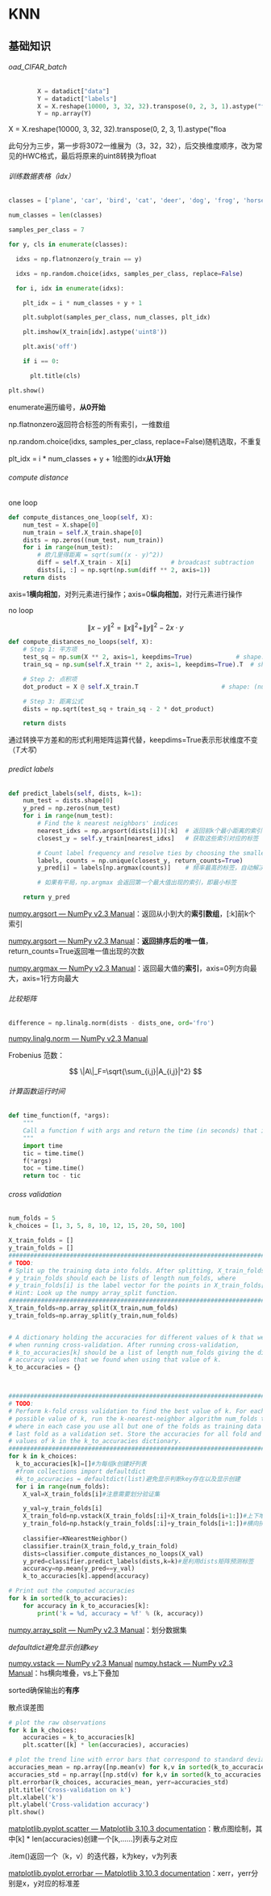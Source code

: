 # KNN 

## 基础知识

###### oad_CIFAR_batch

```python
        X = datadict["data"]
        Y = datadict["labels"]
        X = X.reshape(10000, 3, 32, 32).transpose(0, 2, 3, 1).astype("float")
        Y = np.array(Y)
```

X = X.reshape(10000, 3, 32, 32).transpose(0, 2, 3, 1).astype("floa

此句分为三步，第一步将3072一维展为（3，32，32），后交换维度顺序，改为常见的HWC格式，最后将原来的uint8转换为float

###### 训练数据表格（idx）

```python
classes = ['plane', 'car', 'bird', 'cat', 'deer', 'dog', 'frog', 'horse', 'ship', 'truck']

num_classes = len(classes)

samples_per_class = 7

for y, cls in enumerate(classes):

  idxs = np.flatnonzero(y_train == y)

  idxs = np.random.choice(idxs, samples_per_class, replace=False)

  for i, idx in enumerate(idxs):

​    plt_idx = i * num_classes + y + 1

​    plt.subplot(samples_per_class, num_classes, plt_idx)

​    plt.imshow(X_train[idx].astype('uint8'))

​    plt.axis('off')

​    if i == 0:

​      plt.title(cls)

plt.show()
```

enumerate遍历编号，**从0开始**

np.flatnonzero返回符合标签的所有索引，一维数组

np.random.choice(idxs, samples_per_class, replace=False)随机选取，不重复

plt_idx = i * num_classes + y + 1绘图的idx**从1开始**

###### compute distance

one loop

```python
def compute_distances_one_loop(self, X):
    num_test = X.shape[0]
    num_train = self.X_train.shape[0]
    dists = np.zeros((num_test, num_train))
    for i in range(num_test):
        # 欧几里得距离 = sqrt(sum((x - y)^2))
        diff = self.X_train - X[i]           # broadcast subtraction
        dists[i, :] = np.sqrt(np.sum(diff ** 2, axis=1))
    return dists

```

axis=1**横向相加**，对列元素进行操作；axis=0**纵向相加**，对行元素进行操作

no loop


$$
\|x-y\|^2=\|x\|^2+\|y\|^2-2x\cdot y
$$

```python
def compute_distances_no_loops(self, X):
    # Step 1: 平方项
    test_sq = np.sum(X ** 2, axis=1, keepdims=True)            # shape: (num_test, 1)
    train_sq = np.sum(self.X_train ** 2, axis=1, keepdims=True).T  # shape: (1, num_train)

    # Step 2: 点积项
    dot_product = X @ self.X_train.T                       # shape: (num_test, num_train)

    # Step 3: 距离公式
    dists = np.sqrt(test_sq + train_sq - 2 * dot_product)

    return dists

```

通过转换平方差和的形式利用矩阵运算代替，keepdims=True表示形状维度不变（*T大写*）

###### predict labels

```python
def predict_labels(self, dists, k=1):
    num_test = dists.shape[0]
    y_pred = np.zeros(num_test)
    for i in range(num_test):
        # Find the k nearest neighbors' indices
        nearest_idxs = np.argsort(dists[i])[:k]  # 返回前k个最小距离的索引
        closest_y = self.y_train[nearest_idxs]   # 获取这些索引对应的标签

        # Count label frequency and resolve ties by choosing the smallest label
        labels, counts = np.unique(closest_y, return_counts=True)
        y_pred[i] = labels[np.argmax(counts)]    # 频率最高的标签，自动解决tie

        # 如果有平局，np.argmax 会返回第一个最大值出现的索引，即最小标签

    return y_pred

```

[numpy.argsort — NumPy v2.3 Manual](https://numpy.org/doc/stable/reference/generated/numpy.argsort.html)：返回从小到大的**索引数组**，[:k]前k个索引

[numpy.argsort — NumPy v2.3 Manual](https://numpy.org/doc/stable/reference/generated/numpy.argsort.html)：**返回排序后的唯一值**，return_counts=True返回唯一值出现的次数

[numpy.argmax — NumPy v2.3 Manual](https://numpy.org/doc/stable/reference/generated/numpy.argmax.html)：返回最大值的**索引**，axis=0列方向最大，axis=1行方向最大

###### 比较矩阵

```python
difference = np.linalg.norm(dists - dists_one, ord='fro')

```

[numpy.linalg.norm — NumPy v2.3 Manual](https://numpy.org/doc/stable/reference/generated/numpy.linalg.norm.html)

Frobenius 范数：


$$
\|A\|_F=\sqrt{\sum_{i,j}|A_{i,j}|^2}
$$


###### 计算函数运行时间

```python
def time_function(f, *args):
    """
    Call a function f with args and return the time (in seconds) that it took to execute.
    """
    import time
    tic = time.time()
    f(*args)
    toc = time.time()
    return toc - tic
```

###### cross validation

```python
num_folds = 5
k_choices = [1, 3, 5, 8, 10, 12, 15, 20, 50, 100]

X_train_folds = []
y_train_folds = []
################################################################################
# TODO:                                                                        #
# Split up the training data into folds. After splitting, X_train_folds and    #
# y_train_folds should each be lists of length num_folds, where                #
# y_train_folds[i] is the label vector for the points in X_train_folds[i].     #
# Hint: Look up the numpy array_split function.                                #
################################################################################
X_train_folds=np.array_split(X_train,num_folds)
y_train_folds=np.array_split(y_train,num_folds)


# A dictionary holding the accuracies for different values of k that we find
# when running cross-validation. After running cross-validation,
# k_to_accuracies[k] should be a list of length num_folds giving the different
# accuracy values that we found when using that value of k.
k_to_accuracies = {}



################################################################################
# TODO:                                                                        #
# Perform k-fold cross validation to find the best value of k. For each        #
# possible value of k, run the k-nearest-neighbor algorithm num_folds times,   #
# where in each case you use all but one of the folds as training data and the #
# last fold as a validation set. Store the accuracies for all fold and all     #
# values of k in the k_to_accuracies dictionary.                               #
################################################################################
for k in k_choices:
  k_to_accuracies[k]=[]#为每组k创建好列表
  #from collections import defaultdict
  #k_to_accuracies = defaultdict(list)避免显示判断key存在以及显示创建
  for i in range(num_folds):
    X_val=X_train_folds[i]#注意需要划分验证集

    y_val=y_train_folds[i]
    X_train_fold=np.vstack(X_train_folds[:i]+X_train_folds[i+1:])#上下堆叠
    y_train_fold=np.hstack(y_train_folds[:i]+y_train_folds[i+1:])#横向拼接
  
    classifier=KNearestNeighbor()
    classifier.train(X_train_fold,y_train_fold)
    dists=classifier.compute_distances_no_loops(X_val)
    y_pred=classifier.predict_labels(dists,k=k)#是利用dists矩阵预测标签
    accuracy=np.mean(y_pred==y_val)
    k_to_accuracies[k].append(accuracy)

# Print out the computed accuracies
for k in sorted(k_to_accuracies):
    for accuracy in k_to_accuracies[k]:
        print('k = %d, accuracy = %f' % (k, accuracy))
```

[numpy.array_split — NumPy v2.3 Manual](https://numpy.org/doc/stable/reference/generated/numpy.array_split.html)：划分数据集

*defaultdict避免显示创建key*

[numpy.vstack — NumPy v2.3 Manual](https://numpy.org/doc/stable/reference/generated/numpy.vstack.html)	[numpy.hstack — NumPy v2.3 Manual](https://numpy.org/doc/stable/reference/generated/numpy.hstack.html)：hs横向堆叠，vs上下叠加

sorted确保输出的**有序**

散点误差图

```python
# plot the raw observations
for k in k_choices:
    accuracies = k_to_accuracies[k]
    plt.scatter([k] * len(accuracies), accuracies)

# plot the trend line with error bars that correspond to standard deviation
accuracies_mean = np.array([np.mean(v) for k,v in sorted(k_to_accuracies.items())])
accuracies_std = np.array([np.std(v) for k,v in sorted(k_to_accuracies.items())])
plt.errorbar(k_choices, accuracies_mean, yerr=accuracies_std)
plt.title('Cross-validation on k')
plt.xlabel('k')
plt.ylabel('Cross-validation accuracy')
plt.show()
```

[matplotlib.pyplot.scatter — Matplotlib 3.10.3 documentation](https://matplotlib.org/stable/api/_as_gen/matplotlib.pyplot.scatter.html)：散点图绘制，其中[k] * len(accuracies)创建一个[k,……]列表与之对应

.item()返回一个（k，v）的迭代器，k为key，v为列表

[matplotlib.pyplot.errorbar — Matplotlib 3.10.3 documentation](https://matplotlib.org/stable/api/_as_gen/matplotlib.pyplot.errorbar.html)：xerr，yerr分别是x，y对应的标准差